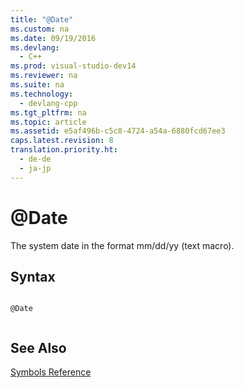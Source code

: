 ```yaml
---
title: "@Date"
ms.custom: na
ms.date: 09/19/2016
ms.devlang: 
  - C++
ms.prod: visual-studio-dev14
ms.reviewer: na
ms.suite: na
ms.technology: 
  - devlang-cpp
ms.tgt_pltfrm: na
ms.topic: article
ms.assetid: e5af496b-c5c8-4724-a54a-6880fcd67ee3
caps.latest.revision: 8
translation.priority.ht: 
  - de-de
  - ja-jp
---
```

# @Date
The system date in the format mm/dd/yy (text macro).  
  
## Syntax  
  
```  
  
@Date  
  
```  
  
## See Also  
 [Symbols Reference](../vs140/Symbols-Reference.md)